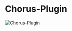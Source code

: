 # Chorus-Plugin

![Chorus-Plugin](https://github.com/lachesis17/Chorus-Plugin/assets/78860436/3b78c890-167e-452d-ad01-03f92d39210f)
